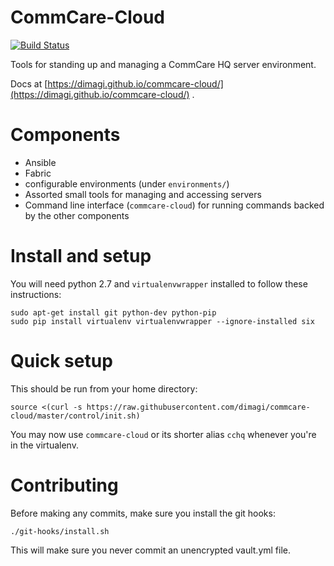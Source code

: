 # CommCare-Cloud

[![Build
Status](https://travis-ci.org/dimagi/commcare-cloud.svg?branch=master)](https://travis-ci.org/dimagi/commcare-cloud)

Tools for standing up and managing a CommCare HQ server environment.

Docs at [https://dimagi.github.io/commcare-cloud/](https://dimagi.github.io/commcare-cloud/)
.

# Components

- Ansible
- Fabric
- configurable environments (under `environments/`)
- Assorted small tools for managing and accessing servers
- Command line interface (`commcare-cloud`) for running commands backed
  by the other components


# Install and setup
You will need python 2.7 and `virtualenvwrapper` installed to follow these instructions:

```
sudo apt-get install git python-dev python-pip
sudo pip install virtualenv virtualenvwrapper --ignore-installed six
```

# Quick setup
This should be run from your home directory:
```
source <(curl -s https://raw.githubusercontent.com/dimagi/commcare-cloud/master/control/init.sh)
```

You may now use `commcare-cloud` or its shorter alias `cchq` whenever you're in the virtualenv.

# Contributing

Before making any commits, make sure you install the git hooks:

```
./git-hooks/install.sh
```

This will make sure you never commit an unencrypted vault.yml file.
